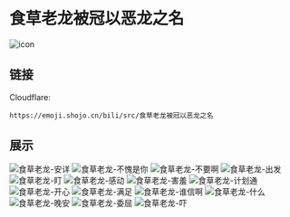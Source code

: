 # 食草老龙被冠以恶龙之名
![icon](https://emoji.shojo.cn/bili/src/食草老龙被冠以恶龙之名/icon.png)
## 链接
Cloudflare:
```
https://emoji.shojo.cn/bili/src/食草老龙被冠以恶龙之名
```
## 展示
![食草老龙-安详](https://emoji.shojo.cn/bili/src/食草老龙被冠以恶龙之名/食草老龙-安详.png)
![食草老龙-不愧是你](https://emoji.shojo.cn/bili/src/食草老龙被冠以恶龙之名/食草老龙-不愧是你.png)
![食草老龙-不要啊](https://emoji.shojo.cn/bili/src/食草老龙被冠以恶龙之名/食草老龙-不要啊.png)
![食草老龙-出发](https://emoji.shojo.cn/bili/src/食草老龙被冠以恶龙之名/食草老龙-出发.png)
![食草老龙-盯](https://emoji.shojo.cn/bili/src/食草老龙被冠以恶龙之名/食草老龙-盯.png)
![食草老龙-感动](https://emoji.shojo.cn/bili/src/食草老龙被冠以恶龙之名/食草老龙-感动.png)
![食草老龙-害羞](https://emoji.shojo.cn/bili/src/食草老龙被冠以恶龙之名/食草老龙-害羞.png)
![食草老龙-计划通](https://emoji.shojo.cn/bili/src/食草老龙被冠以恶龙之名/食草老龙-计划通.png)
![食草老龙-开心](https://emoji.shojo.cn/bili/src/食草老龙被冠以恶龙之名/食草老龙-开心.png)
![食草老龙-满足](https://emoji.shojo.cn/bili/src/食草老龙被冠以恶龙之名/食草老龙-满足.png)
![食草老龙-谁信啊](https://emoji.shojo.cn/bili/src/食草老龙被冠以恶龙之名/食草老龙-谁信啊.png)
![食草老龙-什么](https://emoji.shojo.cn/bili/src/食草老龙被冠以恶龙之名/食草老龙-什么.png)
![食草老龙-晚安](https://emoji.shojo.cn/bili/src/食草老龙被冠以恶龙之名/食草老龙-晚安.png)
![食草老龙-委屈](https://emoji.shojo.cn/bili/src/食草老龙被冠以恶龙之名/食草老龙-委屈.png)
![食草老龙-吓](https://emoji.shojo.cn/bili/src/食草老龙被冠以恶龙之名/食草老龙-吓.png)
